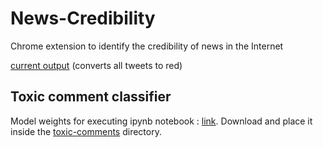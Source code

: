 # News-Credibility
Chrome extension to identify the credibility of news in the Internet

[current output](https://drive.google.com/file/d/1U2RBIVDBGbWrOPP8p4Cd1B_KWFuzilcp/view?usp=sharing) (converts all tweets to red)

## Toxic comment classifier

Model weights for executing ipynb notebook : [link](https://drive.google.com/drive/folders/1DuuNaQ7Nve-D9EGcczxheAGKfxkCdt_4?usp=sharing). Download and place it inside the [toxic-comments](https://github.com/muskangarg12/Tweets-Credibility/tree/main/toxic-comments) directory.

